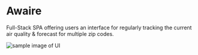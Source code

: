 # Awaire

Full-Stack SPA offering users an interface for regularly tracking the current air quality & forecast for multiple zip codes.

![sample image of UI](https://github.com/glindelien/awaire/blob/main/progress_photos/Screen%20Shot%202021-01-14%20at%2012.18.53%20AM.png)
